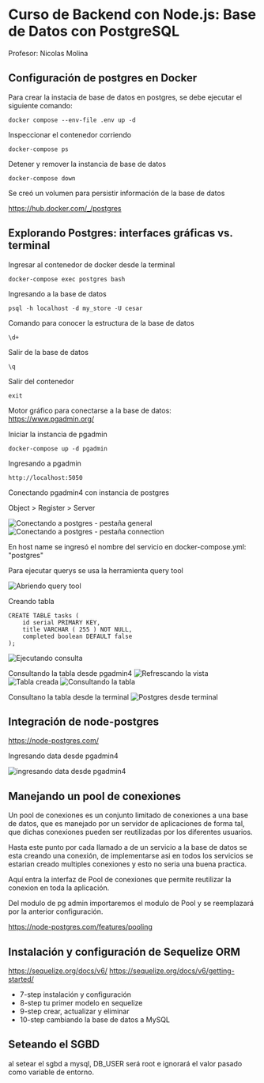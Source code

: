 # Curso de Backend con Node.js: Base de Datos con PostgreSQL

Profesor: Nicolas Molina

## Configuración de postgres en Docker

Para crear la instacia de base de datos en postgres, se debe ejecutar el siguiente comando:

```
docker compose --env-file .env up -d
```

Inspeccionar el contenedor corriendo
  
  ```
  docker-compose ps
  ```

Detener y remover la instancia de base de datos
  
  ```
  docker-compose down
  ```

Se creó un volumen para persistir información de la base de datos
  

https://hub.docker.com/_/postgres

## Explorando Postgres: interfaces gráficas vs. terminal

Ingresar al contenedor de docker desde la terminal
  
  ```
  docker-compose exec postgres bash
  ```

Ingresando a la base de datos
  
  ```
  psql -h localhost -d my_store -U cesar
  ```
  
  Comando para conocer la estructura de la base de datos

  ```
  \d+
  ```

  Salir de la base de datos

  ```
  \q
  ```

Salir del contenedor

  ```
  exit
  ```

Motor gráfico para conectarse a la base de datos:
https://www.pgadmin.org/

Iniciar la instancia de pgadmin

```
docker-compose up -d pgadmin
```

Ingresando a pgadmin

```
http://localhost:5050
```

Conectando pgadmin4 con instancia de postgres



Object > Register  > Server

![Conectando a postgres - pestaña general](./docs/pgadmin-1.png)
![Conectando a postgres - pestaña connection](./docs/pgadmin-2.png)

En host name se ingresó el nombre del servicio en docker-compose.yml: "postgres"

Para ejecutar querys se usa la herramienta query tool

![Abriendo query tool](./docs/pgadmin-3.png)

Creando tabla

``` 
CREATE TABLE tasks (
	id serial PRIMARY KEY,
	title VARCHAR ( 255 ) NOT NULL,
	completed boolean DEFAULT false
);
```

![Ejecutando consulta](./docs/pgadmin-4.png)

Consultando la tabla desde pgadmin4
![Refrescando la vista](./docs/pgadmin-5.png)
![Tabla creada](./docs/pgadmin-6.png)
![Consultando la tabla](./docs/pgadmin-7.png)

Consultano la tabla desde la terminal
![Postgres desde terminal](./docs/postgres-desde-terminal.png)

## Integración de node-postgres

https://node-postgres.com/

Ingresando data desde pgadmin4

![ingresando data desde pgadmin4](./docs/pgadmin-8.png)

## Manejando un pool de conexiones

Un pool de conexiones es un conjunto limitado de conexiones a una base de datos, que es manejado por un servidor de aplicaciones de forma tal, que dichas conexiones pueden ser reutilizadas por los diferentes usuarios.

Hasta este punto por cada llamado a de un servicio a la base de datos se esta creando una conexión, de implementarse asi en todos los servicios se estarian creado multiples conexiones y esto no seria una buena practica.

Aquí entra la interfaz de Pool de conexiones que permite reutilizar la conexion en toda la aplicación.

Del modulo de pg admin importaremos el modulo de Pool y se reemplazará por la anterior configuración.

https://node-postgres.com/features/pooling

## Instalación y configuración de Sequelize ORM

https://sequelize.org/docs/v6/
https://sequelize.org/docs/v6/getting-started/
- 7-step instalación y configuración
- 8-step tu primer modelo en sequelize
- 9-step crear, actualizar y eliminar
- 10-step cambiando la base de datos a MySQL


## Seteando el SGBD
al setear el sgbd a mysql, DB_USER será root e ignorará el valor pasado como variable de entorno.
